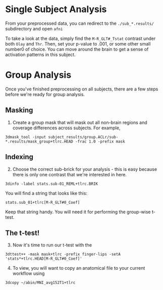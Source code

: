 # Single Subject Analysis

From your preprocessed data, you can redirect to the `./sub_*.results/` subdirectory and open `afni`

To take a look at the data, simply find the `M-R_GLT#_Tstat` contrast under both `Olay` and `Thr`. Then, set your p-value to .001, or some other small number0 of choice. You can move around the brain to get a sense of activation patterns in this subject. 

# Group Analysis

Once you've finished preprocessing on all subjects, there are a few steps before we're ready for group analysis.

## Masking

1) Create a group mask that will mask out all non-brain regions and coverage differences across subjects. For example,

`3dmask_tool -input subject_results/group.ACLr/sub-*.results/mask_group+tlrc.HEAD -frac 1.0 -prefix mask`

## Indexing

2) Choose the correct sub-brick for your analysis - this is easy because there is only one contrast that we're interested in here.

`3dinfo -label stats.sub-01_REML+tlrc.BRIK`

You will find a string that looks like this: 

`stats.sub_01+tlrc[M-R_GLT#0_Coef]`

Keep that string handy. You will need it for performing the group-wise t-test.

## The t-test!

3) Now it's time to run our t-test with the 

`3dttest++ -mask mask+tlrc -prefix finger-lips -setA 'stats*+tlrc.HEAD[M-R_GLT#0_Coef]'`

4) To view, you will want to copy an anatomical file to your current workflow using

`3dcopy ~/abin/MNI_avg152T1+tlrc`
